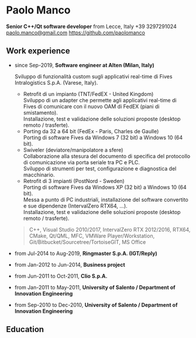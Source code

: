# Paolo Manco

**Senior C++/Qt software developer** from Lecce, Italy
+39 3297291024
paolo.manco@gmail.com
https://github.com/paolomanco


## Work experience

 - since Sep-2019, **Software engineer at Alten (Milan, Italy)**

	Sviluppo di funzionalità custom sugli applicativi real-time di Fives Intralogistics S.p.A. (Varese, Italy).

	- Retrofit di un impianto (TNT/FedEX - United Kingdom)  
Sviluppo di un adapter che permette agli applicativi real-time di Fives di comunicare con il nuovo OAM di FedEX (piani di smistamento).  
Installazione, test e validazione delle soluzioni proposte (desktop remoto / trasferte).
	- Porting da 32 a 64 bit (FedEx - Paris, Charles de Gaulle)  
Porting di software Fives da Windows 7 (32 bit) a Windows 10 (64 bit).
	- Swiveler (deviatore/manipolatore a sfere)  
Collaborazione alla stesura del documento di specifica del protocollo di comunicazione via porta seriale tra PC e PLC.  
Sviluppo di strumenti per test, configurazione e diagnostica del macchinario.
	- Retrofit di 3 impianti (PostNord - Sweden)  
Porting di software Fives da Windows XP (32 bit) a Windows 10 (64 bit).  
Messa a punto di PC industriali, installazione del software convertito e sue dipendenze (IntervalZero RTX64, …).  
Installazione, test e validazione delle soluzioni proposte (desktop remoto / trasferte).

	> C++, Visual Studio 2010/2017, IntervalZero RTX 2012/2016, RTX64, CMake, Qt/QML, MFC, VMWare Player/Workstation, Git/Bitbucket/Sourcetree/TortoiseGIT, MS Office

 - from Jul-2014 to Aug-2019, **Ringmaster S.p.A. (IGT/Reply)**
 - from Jan-2012 to Jun-2014, **Business project**
 - from Jun-2011 to Oct-2011, **Clio S.p.A.**
 - from Jan-2011 to May-2011, **University of Salento / Department of Innovation Engineering**
 - from Sep-2010 to Dec-2010, **University of Salento / Department of Innovation Engineering**


## Education

